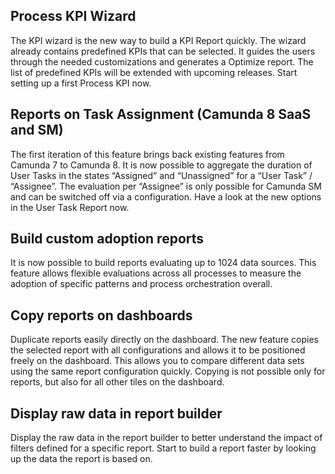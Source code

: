 ## Process KPI Wizard
The KPI wizard is the new way to build a KPI Report quickly. The wizard already contains predefined KPIs that can be selected. It guides the users through the needed customizations and generates a Optimize report. The list of predefined KPIs will be extended with upcoming releases. Start setting up a first Process KPI now.

## Reports on Task Assignment (Camunda 8 SaaS and SM)
The first iteration of this feature brings back existing features from Camunda 7 to Camunda 8. It is now possible to aggregate the duration of User Tasks in the states “Assigned” and “Unassigned” for a “User Task” / “Assignee”. The evaluation per “Assignee” is only possible for Camunda SM and can be switched off via a configuration. Have a look at the new options in the User Task Report now.

## Build custom adoption reports
It is now possible to build reports evaluating up to 1024 data sources. This feature allows flexible evaluations across all processes to measure the adoption of specific patterns and process orchestration overall.

## Copy reports on dashboards
Duplicate reports easily directly on the dashboard. The new feature copies the selected report with all configurations and allows it to be positioned freely on the dashboard. This allows you to compare different data sets using the same report configuration quickly. Copying is not possible only for reports, but also for all other tiles on the dashboard.

## Display raw data in report builder
Display the raw data in the report builder to better understand the impact of filters defined for a specific report. Start to build a report faster by looking up the data the report is based on.